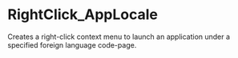 RightClick_AppLocale
====================

Creates a right-click context menu to launch an application under a specified foreign language code-page.
